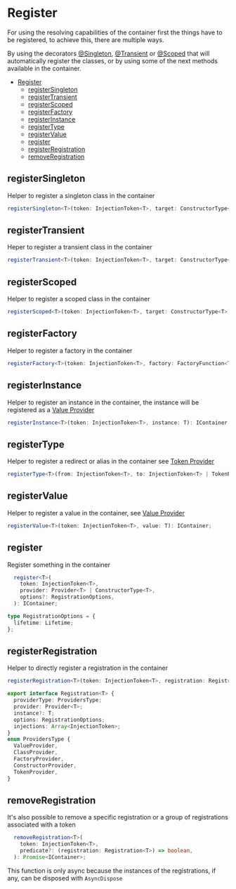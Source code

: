 # Register

For using the resolving capabilities of the container first the things have to be registered, to achieve this, there are multiple ways.

By using the decorators [@Singleton](02-decorators.md##singleton), [@Transient](02-decorators.md##transient) or [@Scoped](02-decorators.md##scoped) that will automatically register the classes, or by using some of the next methods available in the container.

- [Register](#register)
  - [registerSingleton](#registersingleton)
  - [registerTransient](#registertransient)
  - [registerScoped](#registerscoped)
  - [registerFactory](#registerfactory)
  - [registerInstance](#registerinstance)
  - [registerType](#registertype)
  - [registerValue](#registervalue)
  - [register](#register-1)
  - [registerRegistration](#registerregistration)
  - [removeRegistration](#removeregistration)

## registerSingleton

Helper to register a singleton class in the container

```typescript
registerSingleton<T>(token: InjectionToken<T>, target: ConstructorType<T> | ClassProvider<T>): IContainer;
```

## registerTransient

Heper to register a transient class in the container

```typescript
registerTransient<T>(token: InjectionToken<T>, target: ConstructorType<T> | ClassProvider<T>): IContainer;
```

## registerScoped

Helper to register a scoped class in the container

```typescript
registerScoped<T>(token: InjectionToken<T>, target: ConstructorType<T> | ClassProvider<T>): IContainer;
```

## registerFactory

Helper to register a factory in the container

```typescript
registerFactory<T>(token: InjectionToken<T>, factory: FactoryFunction<T>): IContainer;
```

## registerInstance

Helper to register an instance in the container, the instance will be registered as a [Value Provider](#value-provider)

```typescript
registerInstance<T>(token: InjectionToken<T>, instance: T): IContainer;
```

## registerType

Helper to register a redirect or alias in the container see [Token Provider](#token-provider)

```typescript
registerType<T>(from: InjectionToken<T>, to: InjectionToken<T> | TokenProvider<T>): IContainer;
```

## registerValue

Helper to register a value in the container, see [Value Provider](#value-provider)

```typescript
registerValue<T>(token: InjectionToken<T>, value: T): IContainer;
```

## register

Register something in the container

```typescript
  register<T>(
    token: InjectionToken<T>,
    provider: Provider<T> | ConstructorType<T>,
    options?: RegistrationOptions,
  ): IContainer;
```

```typescript
type RegistrationOptions = {
  lifetime: Lifetime;
};
```

## registerRegistration

Helper to directly register a registration in the container

```typescript
registerRegistration<T>(token: InjectionToken<T>, registration: Registration<T>): IContainer;
```

```typescript
export interface Registration<T> {
  providerType: ProvidersType;
  provider: Provider<T>;
  instance?: T;
  options: RegistrationOptions;
  injections: Array<InjectionToken>;
}
enum ProvidersType {
  ValueProvider,
  ClassProvider,
  FactoryProvider,
  ConstructorProvider,
  TokenProvider,
}
```

## removeRegistration

It's also possible to remove a specific registration or a group of registrations associated with a token

```typescript
  removeRegistration<T>(
    token: InjectionToken<T>,
    predicate?: (registration: Registration<T>) => boolean,
  ): Promise<IContainer>;
```

This function is only async because the instances of the registrations, if any, can be disposed with `AsyncDispose`
